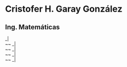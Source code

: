# Cristofer H. Garay González
## Ing. Matemáticas

 _|      
 ~~   _|    
 ~~    _|  
 ~~  _|    
 ~~ _|      
    
